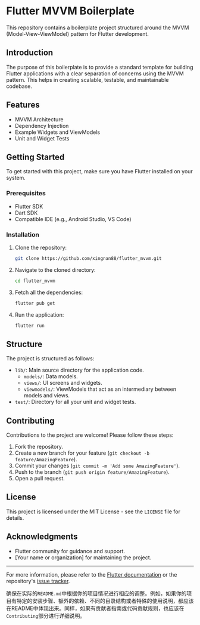 # Flutter MVVM Boilerplate

This repository contains a boilerplate project structured around the MVVM (Model-View-ViewModel) pattern for Flutter development.

## Introduction

The purpose of this boilerplate is to provide a standard template for building Flutter applications with a clear separation of concerns using the MVVM pattern. This helps in creating scalable, testable, and maintainable codebase.

## Features

- MVVM Architecture
- Dependency Injection
- Example Widgets and ViewModels
- Unit and Widget Tests

## Getting Started

To get started with this project, make sure you have Flutter installed on your system.

### Prerequisites

- Flutter SDK
- Dart SDK
- Compatible IDE (e.g., Android Studio, VS Code)

### Installation

1. Clone the repository:
   ```sh
   git clone https://github.com/xingnan88/flutter_mvvm.git
   ```

2. Navigate to the cloned directory:
   ```sh
   cd flutter_mvvm
   ```

3. Fetch all the dependencies:
   ```sh
   flutter pub get
   ```

4. Run the application:
   ```sh
   flutter run
   ```

## Structure

The project is structured as follows:

- `lib/`: Main source directory for the application code.
  - `models/`: Data models.
  - `views/`: UI screens and widgets.
  - `viewmodels/`: ViewModels that act as an intermediary between models and views.
- `test/`: Directory for all your unit and widget tests.

## Contributing

Contributions to the project are welcome! Please follow these steps:

1. Fork the repository.
2. Create a new branch for your feature (`git checkout -b feature/AmazingFeature`).
3. Commit your changes (`git commit -m 'Add some AmazingFeature'`).
4. Push to the branch (`git push origin feature/AmazingFeature`).
5. Open a pull request.

## License

This project is licensed under the MIT License - see the `LICENSE` file for details.

## Acknowledgments

- Flutter community for guidance and support.
- [Your name or organization] for maintaining the project.

---

For more information, please refer to the [Flutter documentation](https://flutter.dev/docs) or the repository's [issue tracker](https://github.com/xingnan88/flutter_mvvm/issues).

确保在实际的`README.md`中根据你的项目情况进行相应的调整。例如，如果你的项目有特定的安装步骤、额外的依赖、不同的目录结构或者特殊的使用说明，都应该在README中体现出来。同样，如果有贡献者指南或代码贡献规则，也应该在`Contributing`部分进行详细说明。
